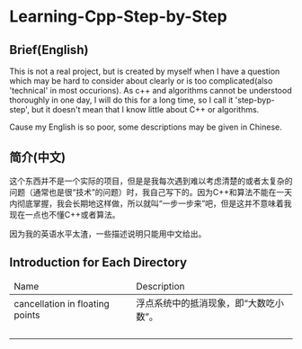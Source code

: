 # Learning-Cpp-Step-by-Step

## Brief(English)

This is not a real project, but is created by myself when I have a question which may be hard to consider about clearly or is too complicated(also 'technical' in most occurions). As c++ and algorithms cannot be understood thoroughly in one day, I will do this for a long time, so I call it 'step-byp-step', but it doesn't mean that I know little about C++ or algorithms. 

Cause my English is so poor, some descriptions may be given in Chinese. 

## 简介(中文)

这个东西并不是一个实际的项目，但是是我每次遇到难以考虑清楚的或者太复杂的问题（通常也是很“技术”的问题）时，我自己写下的。因为C++和算法不能在一天内彻底掌握，我会长期地这样做，所以就叫“一步一步来”吧，但是这并不意味着我现在一点也不懂C++或者算法。

因为我的英语水平太渣，一些描述说明只能用中文给出。

## Introduction for Each Directory

<table>
	<thead>
		<tr>
			<td>Name</td>
			<td>Description</td>
		</tr>
	</thead>
	<tbody>
		<tr>
			<td>cancellation in floating points</td>
			<td>浮点系统中的抵消现象，即“大数吃小数”。</td>
		</tr>
		<tr>
			<td></td>
			<td></td>
		</tr>
		<tr>
			<td></td>
			<td></td>
		</tr>
		<tr>
			<td></td>
			<td></td>
		</tr>
		<tr>
			<td></td>
			<td></td>
		</tr>
	</tbody>
</table>